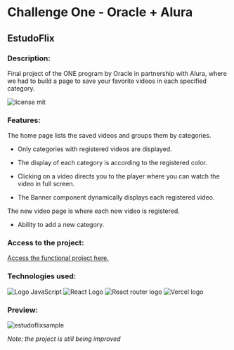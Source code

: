 # Challenge One - Oracle + Alura
<h2>EstudoFlix</h2>
<h3>Description:</h3>
Final project of the ONE program by Oracle in partnership with Alura, where we had to build a page to save your favorite videos in each specified category.

![license mit](https://img.shields.io/badge/License-MIT-blue)


<h3>Features:</h3>
The home page lists the saved videos and groups them by categories.

- Only categories with registered videos are displayed.

- The display of each category is according to the registered color.

- Clicking on a video directs you to the player where you can watch the video in full screen.

- The Banner component dynamically displays each registered video.

  

The new video page is where each new video is registered.

- Ability to add a new category.
 

<h3>Access to the project:</h3>
<a href="https://estudoflix.vercel.app/">Access the functional project here.</a>

<h3>Technologies used:</h3>

![Logo JavaScript](https://img.shields.io/badge/JavaScript-323330?style=for-the-badge&logo=javascript&logoColor=F7DF1E)
![React Logo](https://img.shields.io/badge/React-20232A?style=for-the-badge&logo=react&logoColor=61DAFB)
![React router logo](https://img.shields.io/badge/React_Router-CA4245?style=for-the-badge&logo=react-router&logoColor=white)
![Vercel logo](https://img.shields.io/badge/Vercel-000000?style=for-the-badge&logo=vercel&logoColor=white)

<h3>Preview:</h3>

![estudoflixsample](https://github.com/user-attachments/assets/dfc71465-7173-47f7-9273-f29c71852eac)

*Note: the project is still being improved*

